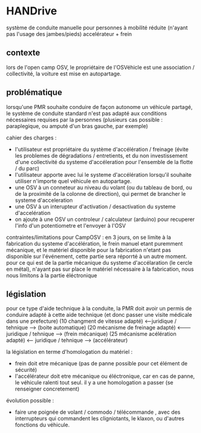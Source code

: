 # HANDrive

système de conduite manuelle pour personnes à mobilité réduite 
(n'ayant pas l'usage des jambes/pieds)
accelérateur + frein


## contexte

lors de l'open camp OSV, le propriétaire de l'OSVéhicle est une association / collectivité, 
la voiture est mise en autopartage.

## problématique

lorsqu'une PMR souhaite conduire de façon autonome un véhicule partagé, 
le système de conduite standard n'est pas adapté 
aux conditions nécessaires requises par la personnes (plusieurs cas possible : paraplegique, ou amputé d'un bras gauche, par exemple)

cahier des charges : 
- l'utilisateur est propriétaire du système d'accélération / freinage 
(évite les problemes de dégradations / entretients, et du non investissement d'une collectivité du systeme d'accéleration pour l'ensemble de la flotte / du parc)
- l'utilisateur apporte avec lui le systeme d'accélération lorsqu'il souhaite utiliser n'importe quel véhicule en autopartage.
- une OSV à un conneteur au niveau du volant (ou du tableau de bord, ou de la proximité de la colonne de direction), qui permet de brancher le systeme d'acceleration
- une OSV à un interupteur d'activation / desactivation du systeme d'accelération
- on ajoute à une OSV un controleur / calculateur (arduino) pour recuperer l'info d'un potentiometre et l'envoyer à l'OSV














contraintes/limitations pour CampOSV : 
en 3 jours, on se limite à la fabrication du systeme d'accélération, 
le frein manuel etant puremment mécanique, 
et le matériel disponible pour la fabrication n'etant pas disponible sur l'événement, 
cette partie sera réporrté à un autre moment.
pour ce qui est de la partie mécanique du systeme d'accélaration (le cercle en métal), 
n'ayant pas sur place le matériel nécessaire à la fabrication, nous nous limitons à la partie éléctronique







## législation

pour ce type d'aide technique à la conduite, la PMR doit avoir un permis de conduire adapté à cette aide technique (et donc passer une visite médicale dans une prefecture)
(10 changment de vitesse adapté) <--juridique / tehnique --> (boite automatique)
(20 mécanisme de freinage adapté) <--- juridique / tehnique --> (frein mécanique)
(25 mécanisme acélération adapté) <-- juridique / tehnique --> (accélérateur)

la législation en terme d'homologation du matériel : 
- frein doit etre mécanique (pas de panne possible pour cet élément de sécurité)
- l'accélérateur doit etre mécanique ou éléctronique, car en cas de panne, le véhicule ralenti tout seul.
il y a une homologation a passer (se renseigner concretement)


évolution possible : 
- faire une poignée de volant / commodo / télécommande , avec des interrupteurs qui commandent les cligniotants, le klaxon, ou d'autres fonctions du véhicule.
